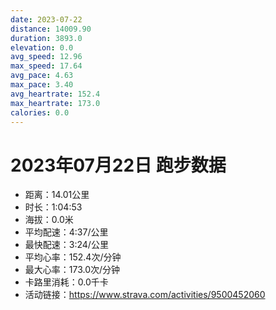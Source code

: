 ```yaml
---
date: 2023-07-22
distance: 14009.90
duration: 3893.0
elevation: 0.0
avg_speed: 12.96
max_speed: 17.64
avg_pace: 4.63
max_pace: 3.40
avg_heartrate: 152.4
max_heartrate: 173.0
calories: 0.0
---
```


# 2023年07月22日 跑步数据

- 距离：14.01公里
- 时长：1:04:53
- 海拔：0.0米
- 平均配速：4:37/公里
- 最快配速：3:24/公里
- 平均心率：152.4次/分钟
- 最大心率：173.0次/分钟
- 卡路里消耗：0.0千卡
- 活动链接：https://www.strava.com/activities/9500452060
